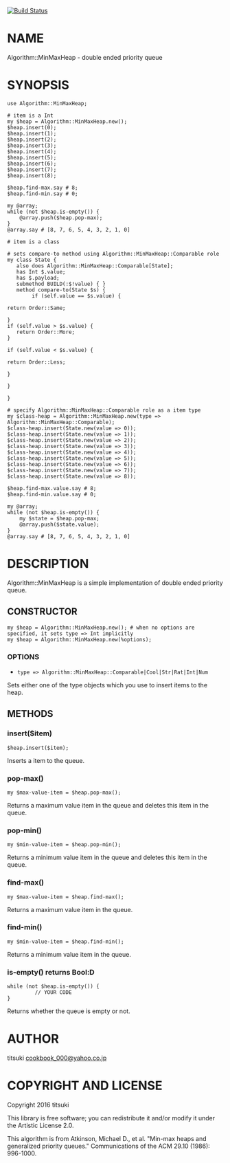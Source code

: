 [![Build Status](https://travis-ci.org/titsuki/p6-Algorithm-MinMaxHeap.svg?branch=master)](https://travis-ci.org/titsuki/p6-Algorithm-MinMaxHeap)

NAME
====

Algorithm::MinMaxHeap - double ended priority queue

SYNOPSIS
========

    use Algorithm::MinMaxHeap;

    # item is a Int
    my $heap = Algorithm::MinMaxHeap.new();
    $heap.insert(0);
    $heap.insert(1);
    $heap.insert(2);
    $heap.insert(3);
    $heap.insert(4);
    $heap.insert(5);
    $heap.insert(6);
    $heap.insert(7);
    $heap.insert(8);

    $heap.find-max.say # 8;
    $heap.find-min.say # 0;

    my @array;
    while (not $heap.is-empty()) {
	    @array.push($heap.pop-max);
    }
    @array.say # [8, 7, 6, 5, 4, 3, 2, 1, 0]

    # item is a class

    # sets compare-to method using Algorithm::MinMaxHeap::Comparable role
    my class State {
       also does Algorithm::MinMaxHeap::Comparable[State];
       has Int $.value;
       has $.payload;
       submethod BUILD(:$!value) { }
       method compare-to(State $s) {
   	        if (self.value == $s.value) {

    return Order::Same;

    }
    if (self.value > $s.value) {
       return Order::More;
    }

    if (self.value < $s.value) {

    return Order::Less;

    }

    }

    }

    # specify Algorithm::MinMaxHeap::Comparable role as a item type
    my $class-heap = Algorithm::MinMaxHeap.new(type => Algorithm::MinMaxHeap::Comparable);
    $class-heap.insert(State.new(value => 0));
    $class-heap.insert(State.new(value => 1));
    $class-heap.insert(State.new(value => 2));
    $class-heap.insert(State.new(value => 3));
    $class-heap.insert(State.new(value => 4));
    $class-heap.insert(State.new(value => 5));
    $class-heap.insert(State.new(value => 6));
    $class-heap.insert(State.new(value => 7));
    $class-heap.insert(State.new(value => 8));

    $heap.find-max.value.say # 8;
    $heap.find-min.value.say # 0;

    my @array;
    while (not $heap.is-empty()) {
	    my $state = $heap.pop-max;
	    @array.push($state.value);
    }
    @array.say # [8, 7, 6, 5, 4, 3, 2, 1, 0]

DESCRIPTION
===========

Algorithm::MinMaxHeap is a simple implementation of double ended priority queue.

CONSTRUCTOR
-----------

    my $heap = Algorithm::MinMaxHeap.new(); # when no options are specified, it sets type => Int implicitly
    my $heap = Algorithm::MinMaxHeap.new(%options);

### OPTIONS

  * `type => Algorithm::MinMaxHeap::Comparable|Cool|Str|Rat|Int|Num`

Sets either one of the type objects which you use to insert items to the heap.

METHODS
-------

### insert($item)

    $heap.insert($item);

Inserts a item to the queue.

### pop-max()

    my $max-value-item = $heap.pop-max();

Returns a maximum value item in the queue and deletes this item in the queue.

### pop-min()

    my $min-value-item = $heap.pop-min();

Returns a minimum value item in the queue and deletes this item in the queue.

### find-max()

    my $max-value-item = $heap.find-max();

Returns a maximum value item in the queue.

### find-min()

    my $min-value-item = $heap.find-min();

Returns a minimum value item in the queue.

### is-empty() returns Bool:D

    while (not $heap.is-empty()) {
	         // YOUR CODE
    }

Returns whether the queue is empty or not.

AUTHOR
======

titsuki <cookbook_000@yahoo.co.jp>

COPYRIGHT AND LICENSE
=====================

Copyright 2016 titsuki

This library is free software; you can redistribute it and/or modify it under the Artistic License 2.0.

This algorithm is from Atkinson, Michael D., et al. "Min-max heaps and generalized priority queues." Communications of the ACM 29.10 (1986): 996-1000.
